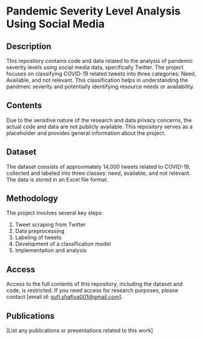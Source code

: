 # Pandemic Severity Level Analysis Using Social Media

## Description
This repository contains code and data related to the analysis of pandemic severity levels using social media data, specifically Twitter. The project focuses on classifying COVID-19 related tweets into three categories: Need, Available, and not relevant. This classification helps in understanding the pandmeic severity and potentially identifying resource needs or availability.

## Contents
Due to the sensitive nature of the research and data privacy concerns, the actual code and data are not publicly available. This repository serves as a placeholder and provides general information about the project.

## Dataset
The dataset consists of approximately 14,000 tweets related to COVID-19, collected and labeled into three classes: need, available, and not relevant. The data is stored in an Excel file format.

## Methodology
The project involves several key steps:
1. Tweet scraping from Twitter
2. Data preprocessing
3. Labeling of tweets
4. Development of a classification model
5. Implementation and analysis

## Access
Access to the full contents of this repository, including the dataset and code, is restricted. If you need access for research purposes, please contact [email id: sufi.shafiya001@gmail.com].

## Publications
[List any publications or presentations related to this work]
